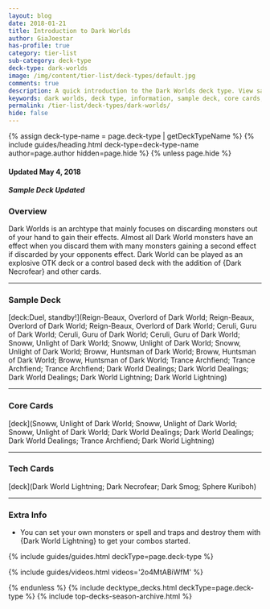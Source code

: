 ```yaml
---
layout: blog
date: 2018-01-21
title: Introduction to Dark Worlds
author: GiaJoestar
has-profile: true
category: tier-list
sub-category: deck-type
deck-type: dark-worlds
image: /img/content/tier-list/deck-types/default.jpg
comments: true
description: A quick introduction to the Dark Worlds deck type. View sample deck, core cards, tech cards, quick tips, guides, videos and other information.
keywords: dark worlds, deck type, information, sample deck, core cards, tech cards, quick tips, guides, videos
permalink: /tier-list/deck-types/dark-worlds/
hide: false
---
```


{% assign deck-type-name = page.deck-type | getDeckTypeName %}
{% include guides/heading.html deck-type=deck-type-name author=page.author hidden=page.hide %}
{% unless page.hide %}

#### Updated May 4, 2018 
##### Sample Deck Updated

### Overview
Dark Worlds is an archtype that mainly focuses on discarding monsters out of your hand to gain their effects. Almost all Dark World monsters have an effect when you discard them with many monsters gaining a second effect if discarded by your opponents effect. Dark World can be played as an explosive OTK deck or a control based deck with the addition of {Dark Necrofear} and other cards.

---

### Sample Deck

[deck:Duel, standby!](Reign-Beaux, Overlord of Dark World; Reign-Beaux, Overlord of Dark World; Reign-Beaux, Overlord of Dark World; Ceruli, Guru of Dark World; Ceruli, Guru of Dark World; Ceruli, Guru of Dark World; Snoww, Unlight of Dark World; Snoww, Unlight of Dark World; Snoww, Unlight of Dark World; Broww, Huntsman of Dark World; Broww, Huntsman of Dark World; Broww, Huntsman of Dark World; Trance Archfiend; Trance Archfiend; Trance Archfiend; Dark World Dealings; Dark World Dealings; Dark World Dealings; Dark World Lightning; Dark World Lightning)

---

### Core Cards

[deck](Snoww, Unlight of Dark World; Snoww, Unlight of Dark World; Snoww, Unlight of Dark World; Dark World Dealings; Dark World Dealings; Dark World Dealings; Trance Archfiend; Dark World Lightning)

---

### Tech Cards

[deck](Dark World Lightning; Dark Necrofear; Dark Smog; Sphere Kuriboh)

---

### Extra Info

- You can set your own monsters or spell and traps and destroy them with {Dark World Lightning} to get your combos started.

{% include guides/guides.html deckType=page.deck-type %}

{% include guides/videos.html videos='2o4MtABiWfM' %}

{% endunless %}
{% include decktype_decks.html deckType=page.deck-type %}
{% include top-decks-season-archive.html %}